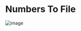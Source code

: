 <h1>Numbers To File</h1>

![image](https://github.com/user-attachments/assets/db4d1068-7079-4047-804b-80022a8520bf)
